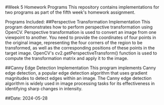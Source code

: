 #Week 5 Homework Programs
This repository contains implementations for two programs as part of the fifth week's homework assignment.

Programs Included:
##Perspective Transformation Implementation
This program demonstrates how to perform perspective transformation using OpenCV. Perspective transformation is used to convert an image from one viewpoint to another. 
You need to provide the coordinates of four points in the original image, representing the four corners of the region to be transformed, as well as the corresponding positions
of these points in the target image. OpenCV's cv2.getPerspectiveTransform() function is used to compute the transformation matrix and apply it to the image.

##Canny Edge Detection Implementation
This program implements Canny edge detection, a popular edge detection algorithm that uses gradient magnitudes to detect edges within an image. 
The Canny edge detection algorithm is widely used in image processing tasks for its effectiveness in identifying sharp changes in intensity.

##Date: 2024-05-28
